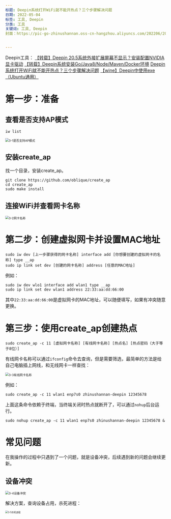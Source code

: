 ```yaml
---
标题: Deepin系统打开WiFi就不能开热点？三个步骤解决问题
日期: 2022-05-04
标签: 工具, Deepin
分类: 工具
关键词: 工具, Deepin
封面：https://pic-go-zhinushannan.oss-cn-hangzhou.aliyuncs.com/202206/202206221615882.png


---
```


Deepin工具：
<a href="/p/20220502/" target="_blank">【转载】Deepin 20.5系统外接扩展屏幕不显示？安装配置NVIDIA显卡驱动</a>
<a href="/p/20220503/" target="_blank">【转载】Deepin系统安装Go/Java8/Node/Maven/Docker环境</a>
<a href="/p/20220504/" target="_blank">Deepin系统打开WiFi就不能开热点？三个步骤解决问题</a>
<a href="/p/20220508/" target="_blank">【wine】Deepin中使用exe（Ubuntu通用）</a>


# 第一步：准备
## 查看是否支持AP模式
```shell
iw list
```
<img src="https://pic-go-zhinushannan.oss-cn-hangzhou.aliyuncs.com/202206/202206221618244.png" alt="3-1是否支持AP模式" style="zoom:67%;" />

## 安装create_ap
找一个目录，安装create_ap。
```shell
git clone https://github.com/oblique/create_ap
cd create_ap
sudo make install
```

## 连接WiFi并查看网卡名称

<img src="https://pic-go-zhinushannan.oss-cn-hangzhou.aliyuncs.com/202206/202206221619302.png" alt="3-2网卡名称" style="zoom:67%;" />

# 第二步：创建虚拟网卡并设置MAC地址
```shell
sudo iw dev [上一步骤获得的网卡名称] interface add [你想要创建的虚拟网卡的名称] type __ap
sudo ip link set dev [创建的网卡名称] address [任意的MAC地址]
```
例如：
```shell
sudo iw dev wlo1 interface add wlan1 type __ap
sudo ip link set dev wlan1 address 22:33:aa:dd:66:00
```
其中`22:33:aa:dd:66:00`是虚拟网卡的MAC地址，可以随便填写，如果有冲突随意更换。

# 第三步：使用create_ap创建热点
```shell
sudo create_ap -c 11 [虚拟网卡名称] [有线网卡名称] [热点名] [热点密码（大于等于8位）]
```
有线网卡名称可以通过`ifconfig`命令去查询，但是需要筛选，最简单的方法是给自己电脑插上网线，和无线网卡一样查找：

<img src="https://pic-go-zhinushannan.oss-cn-hangzhou.aliyuncs.com/202206/202206221619786.jpg" alt="3-3有线网卡名称" style="zoom:67%;" />

例如：
```shell
sudo create_ap -c 11 wlan1 enp7s0 zhinushannan-deepin 12345678
```
上面这条命令依赖于终端，当终端关闭时热点就断开了，可以通过`nohup`后台运行。
```shell
sudo nohup create_ap -c 11 wlan1 enp7s0 zhinushannan-deepin 12345678 & 
```

# 常见问题
在我操作的过程中只遇到了一个问题，就是设备冲突，后续遇到新的问题会继续更新。
## 设备冲突

<img src="https://pic-go-zhinushannan.oss-cn-hangzhou.aliyuncs.com/202206/202206221620739.png" alt="3-4设备冲突" style="zoom:67%;" />

解决方案，查询设备占用，杀死进程：

<img src="https://pic-go-zhinushannan.oss-cn-hangzhou.aliyuncs.com/202206/202206221620292.png" alt="3-5杀死进程" style="zoom: 50%;" />




